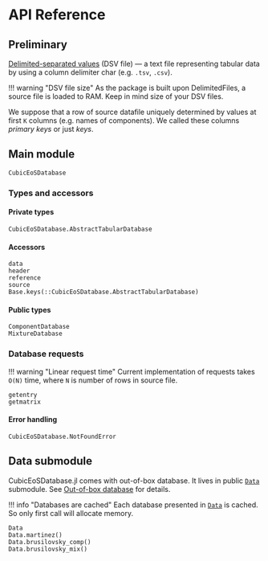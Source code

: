 # API Reference

## Preliminary

[Delimited-separated values](https://en.wikipedia.org/wiki/Delimiter-separated_values) (DSV file) — a text file representing tabular data by using a column delimiter char (e.g. `.tsv`, `.csv`).

!!! warning "DSV file size"
    As the package is built upon DelimitedFiles, a source file is loaded to RAM.
    Keep in mind size of your DSV files.

We suppose that a row of source datafile uniquely determined by values at first `K` columns (e.g. names of components).
We called these columns *primary keys* or just *keys*.

## Main module

```@docs
CubicEoSDatabase
```

### Types and accessors

#### Private types

```@docs
CubicEoSDatabase.AbstractTabularDatabase
```

#### Accessors

```@docs
data
header
reference
source
Base.keys(::CubicEoSDatabase.AbstractTabularDatabase)
```

#### Public types

```@docs
ComponentDatabase
MixtureDatabase
```

### Database requests

!!! warning "Linear request time"
    Current implementation of requests takes ``O(N)`` time, where ``N`` is number of rows in source file.

```@docs
getentry
getmatrix
```

#### Error handling

```@docs
CubicEoSDatabase.NotFoundError
```

## Data submodule

CubicEoSDatabase.jl comes with out-of-box database. It lives in public [`Data`](@ref) submodule. See [Out-of-box database](@ref) for details.

!!! info "Databases are cached"
    Each database presented in [`Data`](@ref) is cached. So only first call will allocate memory.

```@docs
Data
Data.martinez()
Data.brusilovsky_comp()
Data.brusilovsky_mix()
```

